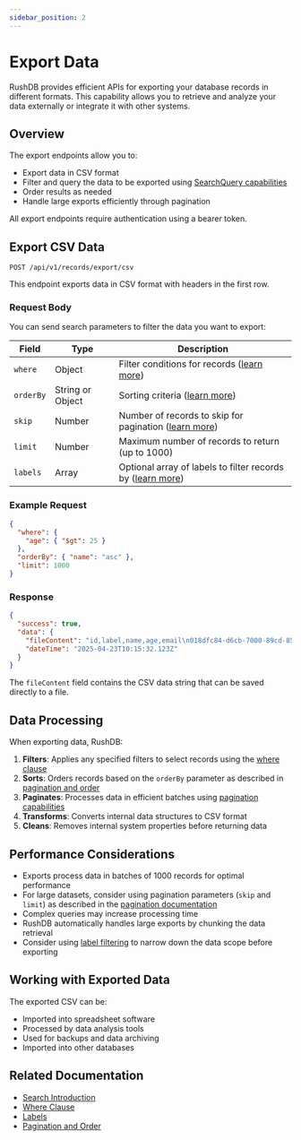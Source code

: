 ```yaml
---
sidebar_position: 2
---
```


# Export Data

RushDB provides efficient APIs for exporting your database records in different formats. This capability allows you to retrieve and analyze your data externally or integrate it with other systems.

## Overview

The export endpoints allow you to:
- Export data in CSV format
- Filter and query the data to be exported using [SearchQuery capabilities](../../concepts/search/introduction)
- Order results as needed
- Handle large exports efficiently through pagination

All export endpoints require authentication using a bearer token.

## Export CSV Data

```http
POST /api/v1/records/export/csv
```

This endpoint exports data in CSV format with headers in the first row.

### Request Body

You can send search parameters to filter the data you want to export:

| Field     | Type   | Description |
|-----------|--------|-------------|
| `where`   | Object | Filter conditions for records ([learn more](../../concepts/search/where)) |
| `orderBy` | String or Object | Sorting criteria ([learn more](../../concepts/search/pagination-order)) |
| `skip`    | Number | Number of records to skip for pagination ([learn more](../../concepts/search/pagination-order)) |
| `limit`   | Number | Maximum number of records to return (up to 1000) |
| `labels`  | Array  | Optional array of labels to filter records by ([learn more](../../concepts/search/labels)) |

### Example Request

```json
{
  "where": {
    "age": { "$gt": 25 }
  },
  "orderBy": { "name": "asc" },
  "limit": 1000
}
```

### Response

```json
{
  "success": true,
  "data": {
    "fileContent": "id,label,name,age,email\n018dfc84-d6cb-7000-89cd-850db63a1e77,PERSON,John Doe,30,john@example.com\n018dfc84-d78c-7000-89cd-85db63d6a120,PERSON,Jane Smith,28,jane@example.com",
    "dateTime": "2025-04-23T10:15:32.123Z"
  }
}
```

The `fileContent` field contains the CSV data string that can be saved directly to a file.

## Data Processing

When exporting data, RushDB:

1. **Filters**: Applies any specified filters to select records using the [where clause](../../concepts/search/where)
2. **Sorts**: Orders records based on the `orderBy` parameter as described in [pagination and order](../../concepts/search/pagination-order)
3. **Paginates**: Processes data in efficient batches using [pagination capabilities](../../concepts/search/pagination-order)
4. **Transforms**: Converts internal data structures to CSV format
5. **Cleans**: Removes internal system properties before returning data

## Performance Considerations

- Exports process data in batches of 1000 records for optimal performance
- For large datasets, consider using pagination parameters (`skip` and `limit`) as described in the [pagination documentation](../../concepts/search/pagination-order)
- Complex queries may increase processing time
- RushDB automatically handles large exports by chunking the data retrieval
- Consider using [label filtering](../../concepts/search/labels) to narrow down the data scope before exporting

## Working with Exported Data

The exported CSV can be:
- Imported into spreadsheet software
- Processed by data analysis tools
- Used for backups and data archiving
- Imported into other databases

## Related Documentation

- [Search Introduction](../../concepts/search/introduction)
- [Where Clause](../../concepts/search/where)
- [Labels](../../concepts/search/labels)
- [Pagination and Order](../../concepts/search/pagination-order)
